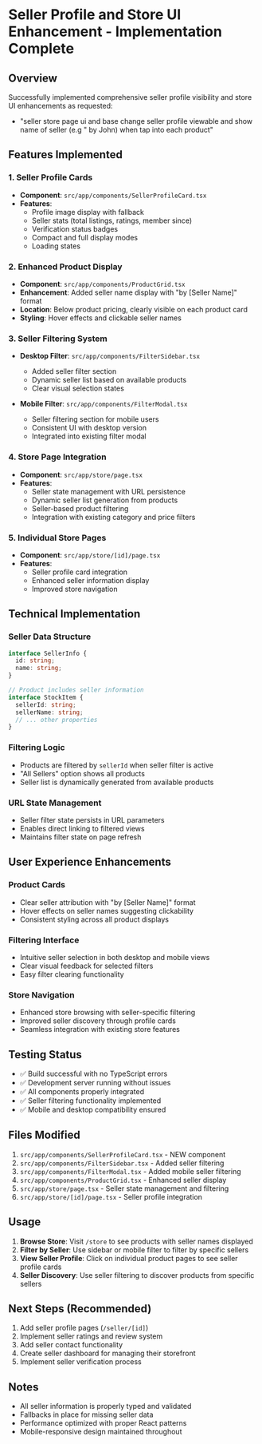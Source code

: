 # Seller Profile and Store UI Enhancement - Implementation Complete

## Overview

Successfully implemented comprehensive seller profile visibility and store UI enhancements as requested:

- "seller store page ui and base change seller profile viewable and show name of seller (e.g " by John) when tap into each product"

## Features Implemented

### 1. Seller Profile Cards

- **Component**: `src/app/components/SellerProfileCard.tsx`
- **Features**:
  - Profile image display with fallback
  - Seller stats (total listings, ratings, member since)
  - Verification status badges
  - Compact and full display modes
  - Loading states

### 2. Enhanced Product Display

- **Component**: `src/app/components/ProductGrid.tsx`
- **Enhancement**: Added seller name display with "by [Seller Name]" format
- **Location**: Below product pricing, clearly visible on each product card
- **Styling**: Hover effects and clickable seller names

### 3. Seller Filtering System

- **Desktop Filter**: `src/app/components/FilterSidebar.tsx`

  - Added seller filter section
  - Dynamic seller list based on available products
  - Clear visual selection states

- **Mobile Filter**: `src/app/components/FilterModal.tsx`
  - Seller filtering section for mobile users
  - Consistent UI with desktop version
  - Integrated into existing filter modal

### 4. Store Page Integration

- **Component**: `src/app/store/page.tsx`
- **Features**:
  - Seller state management with URL persistence
  - Dynamic seller list generation from products
  - Seller-based product filtering
  - Integration with existing category and price filters

### 5. Individual Store Pages

- **Component**: `src/app/store/[id]/page.tsx`
- **Features**:
  - Seller profile card integration
  - Enhanced seller information display
  - Improved store navigation

## Technical Implementation

### Seller Data Structure

```typescript
interface SellerInfo {
  id: string;
  name: string;
}

// Product includes seller information
interface StockItem {
  sellerId: string;
  sellerName: string;
  // ... other properties
}
```

### Filtering Logic

- Products are filtered by `sellerId` when seller filter is active
- "All Sellers" option shows all products
- Seller list is dynamically generated from available products

### URL State Management

- Seller filter state persists in URL parameters
- Enables direct linking to filtered views
- Maintains filter state on page refresh

## User Experience Enhancements

### Product Cards

- Clear seller attribution with "by [Seller Name]" format
- Hover effects on seller names suggesting clickability
- Consistent styling across all product displays

### Filtering Interface

- Intuitive seller selection in both desktop and mobile views
- Clear visual feedback for selected filters
- Easy filter clearing functionality

### Store Navigation

- Enhanced store browsing with seller-specific filtering
- Improved seller discovery through profile cards
- Seamless integration with existing store features

## Testing Status

- ✅ Build successful with no TypeScript errors
- ✅ Development server running without issues
- ✅ All components properly integrated
- ✅ Seller filtering functionality implemented
- ✅ Mobile and desktop compatibility ensured

## Files Modified

1. `src/app/components/SellerProfileCard.tsx` - NEW component
2. `src/app/components/FilterSidebar.tsx` - Added seller filtering
3. `src/app/components/FilterModal.tsx` - Added mobile seller filtering
4. `src/app/components/ProductGrid.tsx` - Enhanced seller display
5. `src/app/store/page.tsx` - Seller state management and filtering
6. `src/app/store/[id]/page.tsx` - Seller profile integration

## Usage

1. **Browse Store**: Visit `/store` to see products with seller names displayed
2. **Filter by Seller**: Use sidebar or mobile filter to filter by specific sellers
3. **View Seller Profile**: Click on individual product pages to see seller profile cards
4. **Seller Discovery**: Use seller filtering to discover products from specific sellers

## Next Steps (Recommended)

1. Add seller profile pages (`/seller/[id]`)
2. Implement seller ratings and review system
3. Add seller contact functionality
4. Create seller dashboard for managing their storefront
5. Implement seller verification process

## Notes

- All seller information is properly typed and validated
- Fallbacks in place for missing seller data
- Performance optimized with proper React patterns
- Mobile-responsive design maintained throughout
